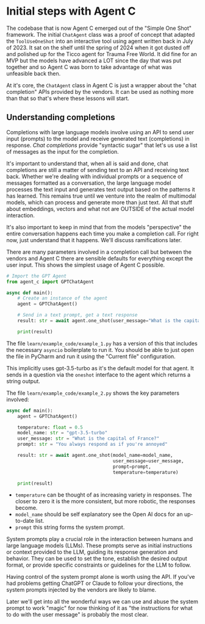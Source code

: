 # Initial steps with Agent C

The codebase that is now Agent C emerged out of the "Simple One Shot" framework.  The initial `ChatAgent` class was a proof of concept that adapted the `ToolUseOneShot` into an interactive tool using agent written back in July of 2023.  It sat on the shelf until the spring of 2024 when it got dusted off and polished up for the Ticco agent for Trauma Free World.  It did fine for an MVP but the models have advanced a LOT since the day that was put together and so Agent C was born to take advantage of what was unfeasible back then.

At it's core, the `ChatAgent` class in Agent C is just a wrapper about the "chat completion" APIs provided by the vendors. It can be used as nothing more than that so that's where these lessons will start.  

## Understanding completions

Completions with large language models involve using an API to send user input (prompts) to the model and receive generated text (completions) in response.  *Chat completions* provide "syntactic sugar" that let's us use a list of messages as the input for the completion.

It's important to understand that, when all is said and done, chat completions are still a matter of sending text to an API and receiving text back. Whether we're dealing with individual prompts or a sequence of messages formatted as a conversation, the large language model processes the text input and generates text output based on the patterns it has learned. This remains true until we venture into the realm of multimodal models, which can process and generate more than just text.  All that stuff about embeddings, vectors and what not are OUTSIDE of the actual model interaction.

It's also important to keep in mind that from the models "perspective" the entire conversation happens each time you make a completion call.  For right now, just understand that it happens.  We'll discuss ramifications later.

There are many parameters involved in a completion call but between the vendors and Agent C there are sensible defaults for everything except the user input.  This shows the simplest usage of Agent C possible.

```python
# Import the GPT Agent
from agent_c import GPTChatAgent

async def main():
    # Create an instance of the agent
    agent = GPTChatAgent()

    # Send in a text prompt, get a text response
    result: str = await agent.one_shot(user_message="What is the capital of France?")

    print(result)
```

The file `learn/example_code/example_1.py` has a version of this that includes the necessary `asyncio` boilerplate to run it. You should be able to just open the file in PyCharm and run it using the "Current file" configuration.

This implicitly uses gpt-3.5-turbo as it's the default model for that agent. It sends in a question via the `oneshot` interface to the agent which returns a string output.

The file `learn/example_code/example_2.py` shows the key parameters involved:

```python
async def main():
    agent = GPTChatAgent()

    temperature: float = 0.5
    model_name: str = "gpt-3.5-turbo"
    user_message: str = "What is the capital of France?"
    prompt: str = "You always respond as if you're annoyed"

    result: str = await agent.one_shot(model_name=model_name,
                                       user_message=user_message,
                                       prompt=prompt,
                                       temperature=temperature)

    print(result)
```

- `temperature` can be thought of as increasing variety in responses.  The closer to zero it is the more consistent, but more robotic, the responses become.
- `model_name` should be self explanatory see the Open AI docs for an up-to-date list.
- `prompt` this string forms the system prompt.

System prompts play a crucial role in the interaction between humans and large language models (LLMs). These prompts serve as initial instructions or context provided to the LLM, guiding its response generation and behavior. They can be used to set the tone, establish the desired output format, or provide specific constraints or guidelines for the LLM to follow.

Having control of the system prompt alone is worth using the API.  If you've had problems getting ChatGPT or Claude to follow your directions, the system prompts injected by the vendors are likely to blame.

Later we'll get into all the wonderful ways we can use and abuse the system prompt to work "magic" for now thinking of it as "the instructions for what to do with the user message" is probably the most clear.